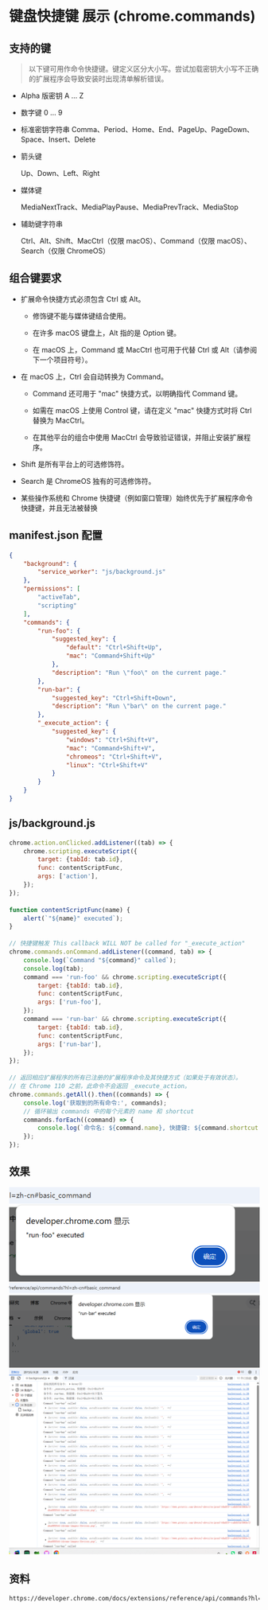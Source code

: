 # 键盘快捷键 展示 (chrome.commands)

## 支持的键

> 以下键可用作命令快捷键。键定义区分大小写。尝试加载密钥大小写不正确的扩展程序会导致安装时出现清单解析错误。

- Alpha 版密钥
    A … Z

- 数字键
    0 … 9

- 标准密钥字符串
    Comma、Period、Home、End、PageUp、PageDown、Space、Insert、Delete

- 箭头键 

    Up、Down、Left、Right

- 媒体键

    MediaNextTrack、MediaPlayPause、MediaPrevTrack、MediaStop

- 辅助键字符串

    Ctrl、Alt、Shift、MacCtrl（仅限 macOS）、Command（仅限 macOS）、Search（仅限 ChromeOS）

## 组合键要求

- 扩展命令快捷方式必须包含 Ctrl 或 Alt。

    - 修饰键不能与媒体键结合使用。

    - 在许多 macOS 键盘上，Alt 指的是 Option 键。

    - 在 macOS 上，Command 或 MacCtrl 也可用于代替 Ctrl 或 Alt（请参阅下一个项目符号）。

- 在 macOS 上，Ctrl 会自动转换为 Command。

    - Command 还可用于 "mac" 快捷方式，以明确指代 Command 键。

    - 如需在 macOS 上使用 Control 键，请在定义 "mac" 快捷方式时将 Ctrl 替换为 MacCtrl。

    - 在其他平台的组合中使用 MacCtrl 会导致验证错误，并阻止安装扩展程序。

- Shift 是所有平台上的可选修饰符。

- Search 是 ChromeOS 独有的可选修饰符。

- 某些操作系统和 Chrome 快捷键（例如窗口管理）始终优先于扩展程序命令快捷键，并且无法被替换


## manifest.json 配置
```json
{
    "background": {
        "service_worker": "js/background.js"
    },
    "permissions": [
        "activeTab",
        "scripting"
    ],
    "commands": {
        "run-foo": {
            "suggested_key": {
                "default": "Ctrl+Shift+Up",
                "mac": "Command+Shift+Up"
            },
            "description": "Run \"foo\" on the current page."
        },
        "run-bar": {
            "suggested_key": "Ctrl+Shift+Down",
            "description": "Run \"bar\" on the current page."
        },
        "_execute_action": {
            "suggested_key": {
                "windows": "Ctrl+Shift+V",
                "mac": "Command+Shift+V",
                "chromeos": "Ctrl+Shift+V",
                "linux": "Ctrl+Shift+V"
            }
        }
    }
}
```

## js/background.js
```js
chrome.action.onClicked.addListener((tab) => {
    chrome.scripting.executeScript({
        target: {tabId: tab.id},
        func: contentScriptFunc,
        args: ['action'],
    });
});

function contentScriptFunc(name) {
    alert(`"${name}" executed`);
}

// 快捷键触发 This callback WILL NOT be called for "_execute_action"
chrome.commands.onCommand.addListener((command, tab) => {
    console.log(`Command "${command}" called`);
    console.log(tab);
    command === 'run-foo' && chrome.scripting.executeScript({
        target: {tabId: tab.id},
        func: contentScriptFunc,
        args: ['run-foo'],
    });
    command === 'run-bar' && chrome.scripting.executeScript({
        target: {tabId: tab.id},
        func: contentScriptFunc,
        args: ['run-bar'],
    });
});

// 返回相应扩展程序的所有已注册的扩展程序命令及其快捷方式（如果处于有效状态）。
// 在 Chrome 110 之前，此命令不会返回 _execute_action。
chrome.commands.getAll().then((commands) => {
    console.log('获取到的所有命令:', commands);
    // 循环输出 commands 中的每个元素的 name 和 shortcut
    commands.forEach((command) => {
        console.log(`命令名: ${command.name}, 快捷键: ${command.shortcut || '无'}`);
    });
});
```

## 效果
![run-foo](./docs/run-foo.png)
![run-bar](./docs/run-bar.png)
![debug](./docs/debug.png)


## 资料
```markdown
https://developer.chrome.com/docs/extensions/reference/api/commands?hl=zh-cn
```